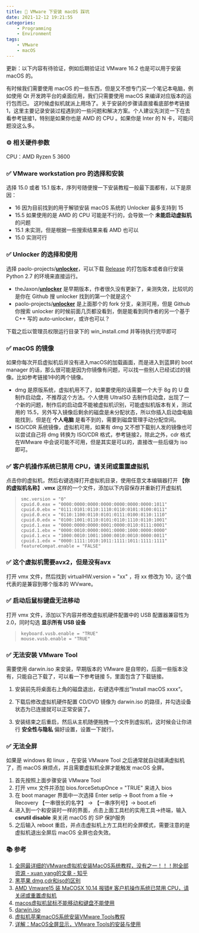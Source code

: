 ```yaml
---
title: 📓 VMware 下安装 macOS 踩坑
date: 2021-12-12 19:21:55
categories: 
    - Programming
    - Environment
tags: 
    - VMware
    - macOS
---
```


更新：以下内容有待验证，例如后期验证过 VMware 16.2 也是可以用于安装 macOS 的。

有时候我们需要使用 macOS 的一些东西，但是又不想专门买一个笔记本电脑，例如使用 Qt 开发跨平台的桌面应用，我们只需要使用 macOS 来编译对应版本的运行包而已。 这时候虚拟机就派上用场了。关于安装的步骤请直接看底部参考链接1，这里主要记录安装过程遇到的一些问题和解决方案。个人建议先浏览一下在去看参考链接1，特别是如果你也是 AMD 的 CPU 。如果你是 Inter 的 N 卡，可能问题没这么多。

<!-- more -->


### ⚙ 相关硬件参数

CPU：AMD Ryzen 5 3600



### ✅ VMware workstation pro 的选择和安装

选择 15.0 或者 15.1 版本，序列号随便搜一下安装教程一般最下面都有，以下是原因：

- 16 因为目前找到的用于解锁安装 macOS 系统的 Unlocker 最多支持到 15
- 15.5 如果使用的是 AMD 的 CPU 可能是不行的，会导致一个 **未能启动虚拟机** 的问题
- 15.1 未实测，但是根据一些搜索结果来看 AMD 也可以
- 15.0 实测可行



### ✅ Unlocker 的选择和使用

选择 paolo-projects/**[unlocker](https://github.com/paolo-projects/unlocker)**，可以下载 [Release](https://github.com/paolo-projects/unlocker/releases/tag/3.0.3) 的打包版本或者自行安装 Python 2.7 的环境来直接运行。

- theJaxon/**[unlocker](https://github.com/theJaxon/unlocker)** 是早期版本，作者很久没有更新了，亲测失效，比较坑的是你在 Github 搜 unlocker 找到的第一个就是这个
- paolo-projects/**[unlocker](https://github.com/paolo-projects/unlocker)** 是上面那个的 fork 分支，亲测可用，但是 Github 你搜索 unlocker 的时候前面几页都没看到，倒是能看到同作者的另一个基于 C++ 写的 auto-unlocker，或许也可以？

下载之后以管理员权限运行目录下的 win_install.cmd 并等待执行完毕即可



### ✅ macOS 的镜像

如果你每次开启虚拟机后并没有进入macOS的加载画面，而是进入到蓝屏的 boot manager 的话，那么很可能是因为你镜像有问题，可以找一些别人已经试过的镜像。比如参考链接1中的两个镜像。

- dmg 是原版系统，虚拟机用不了，如果要使用的话需要一个大于 8g 的 U 盘制作启动盘，不推荐这个方法。个人使用 UltraISO 去制作启动盘，出现了一个新的问题，制作后的启动盘不能被虚拟机识别，可能虚拟机版本有关，测试用的 15.5，另外写入镜像后剩余的磁盘是未分配状态，所以你插入启动盘电脑能找到，但是在 **个人电脑** 是看不到的，需要到磁盘管理手动分配空间。
- ISO/CDR 系统镜像，虚拟机可用，如果有 dmg 又不想下载别人发的镜像也可以尝试自己将 dmg 转换为 ISO/CDR 格式，参考链接2，除此之外，cdr 格式在WMware 中会说可能不可用，但是其实是可以的，直接改一些后缀为 iso 即可。



### ✅ 客户机操作系统已禁用 CPU，请关闭或重置虚拟机

点击你的虚拟机，然后右键选择打开虚拟机目录，使用任意文本编辑器打开 **【你的虚拟机名称】.vmx** 这样的一个文件，添加以下内容保存并重新打开虚拟机

> ```
> smc.version = "0"
> cpuid.0.eax = "0000:0000:0000:0000:0000:0000:0000:1011"
> cpuid.0.ebx = "0111:0101:0110:1110:0110:0101:0100:0111"
> cpuid.0.ecx = "0110:1100:0110:0101:0111:0100:0110:1110"
> cpuid.0.edx = "0100:1001:0110:0101:0110:1110:0110:1001"
> cpuid.1.eax = "0000:0000:0000:0001:0000:0110:0111:0001"
> cpuid.1.ebx = "0000:0010:0000:0001:0000:1000:0000:0000"
> cpuid.1.ecx = "1000:0010:1001:1000:0010:0010:0000:0011"
> cpuid.1.edx = "0000:1111:1010:1011:1111:1011:1111:1111"
> featureCompat.enable = "FALSE"
> ```



### ✅ **这个虚拟机需要avx2，但是没有avx**

打开 vmx 文件，然后找到 virtualHW.version = "xx" ，将 xx 修改为 10，这个值代表的是兼容到哪个版本的 WVware。





### ✅ 启动后鼠标键盘无法移动

打开 vmx 文件，添加以下内容并修改虚拟机硬件配置中的 USB 配置器兼容性为 2.0，同时勾选 **显示所有 USB 设备**

> ```
> keyboard.vusb.enable = "TRUE"
> mouse.vusb.enable = "TRUE"
> ```



### ✅ 无法安装 VMware Tool

需要使用 darwin.iso 来安装，早期版本的 VMware 是自带的，后面一些版本没有，只能自己下载了，可以看一下参考链接 5，里面包含了下载链接。 

1. 安装前先将桌面右上角的磁盘退出，右键选中推出”Install macOS xxxx“。

2. 下载后修改虚拟机硬件配置 CD/DVD 镜像为 darwin.iso 的路径，并勾选设备状态为已连接就可以正常安装了。

3. 安装结束之后重启，然后从主机随便拖拽一个文件到虚拟机，这时候会让你进行 **安全性与隐私** 偏好设置，设置一下就行。



### ✅ 无法全屏

如果是 windows 和 linux ，在安装 VMware Tool 之后通常就自动铺满虚拟机了，而 macOS 麻烦点，并且需要虚拟机全屏才能触发 macOS 全屏。

1. 首先按照上面步骤安装 VMware Tool
2. 打开 vmx 文件并添加 bios.forceSetupOnce = "TRUE" 来进入 bios
3. 在 boot manager 界面中一次选择 Enter setip -> Boot from a file -> Recovery 【一串很长的名字】 -> 【一串序列号】-> boot.efi
4. 进入到一个和安装时一样的界面，点击上面工具栏的实用工具->终端，输入 **csrutil disable** 来关闭 macOS 的 SIP 保护服务
5. 之后输入 reboot 重启，并点击虚拟机上方工具栏的全屏模式，需要注意的是虚拟机退出全屏后 macOS 全屏也会失效。



### 📚 参考

1. [全网最详细的VMware虚拟机安装MacOS系统教程，没有之一！！！附全部资源 - xuan yang的文章 - 知乎](https://zhuanlan.zhihu.com/p/337036027) 
2. [黑苹果 dmg,cdr和iso的区别](https://blog.csdn.net/qq_31683775/article/details/120779678)
3. [AMD Vmware15 装 MaCOSX 10.14 报错# 客户机操作系统已禁用 CPU，请关闭或重置虚拟机](https://blog.csdn.net/silentbird520/article/details/96039415)
4. [macos虚拟机鼠标不能移动和键盘不能使用](https://blog.csdn.net/sunshine__sun/article/details/114674695)
5. [darwin.iso](https://crifan.github.io/popular_virtual_machine_vmware/website/usage_summary/vmware_tools/macos/darwin_iso.html)
6. [虚拟机苹果macOS系统安装VMware Tools教程](https://blog.csdn.net/weixin_40448001/article/details/116779835?spm=1001.2101.3001.6650.1&utm_medium=distribute.pc_relevant.none-task-blog-2%7Edefault%7ECTRLIST%7Edefault-1.highlightwordscore&depth_1-utm_source=distribute.pc_relevant.none-task-blog-2%7Edefault%7ECTRLIST%7Edefault-1.highlightwordscore)
7. [详解：MacOS全屏显示，VMware Tools的安装与使用](https://blog.csdn.net/cait_/article/details/89505022)

